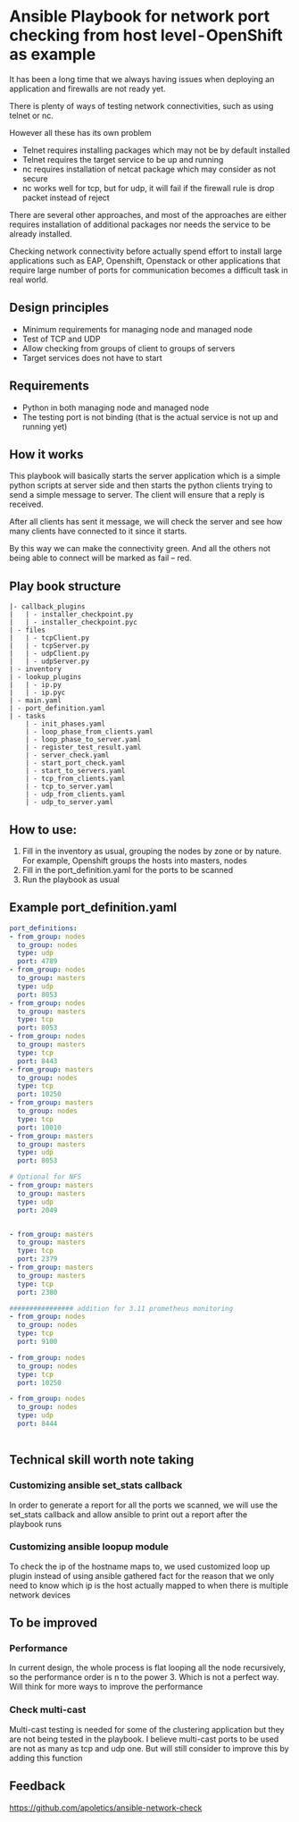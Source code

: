 # Ansible Playbook for network port checking from host level - OpenShift as example

It has been a long time that we always having issues when deploying an application and firewalls are not ready yet. 

There is plenty of ways of testing network connectivities, such as using telnet or nc.

However all these has its own problem

* Telnet requires installing packages which may not be by default installed
* Telnet requires the target service to be up and running
* nc requires installation of netcat package which may consider as not secure
* nc works well for tcp, but for udp, it will fail if the firewall rule is drop packet instead of reject

There are several other approaches, and most of the approaches are either requires installation of additional packages nor needs the service to be already installed.

Checking network connectivity before actually spend effort to install large applications such as EAP, Openshift, Openstack or other applications that require large number of ports for communication becomes a difficult task in real world.


## Design principles

* Minimum requirements for managing node and managed node
* Test of TCP and UDP
* Allow checking from groups of client to groups of servers
* Target services does not have to start

## Requirements

* Python in both managing node and managed node
* The testing port is not binding (that is the actual service is not up and running yet)


## How it works

This playbook will basically starts the server application which is a simple python scripts at server side and then starts the python clients trying to send a simple message to server. The client will ensure that a reply is received.


After all clients has sent it message, we will check the server and see how many clients have connected to it since it starts.


By this way we can make the connectivity green. And all the others not being able to connect will be marked as fail – red.

## Play book structure

```
|- callback_plugins
|   | - installer_checkpoint.py
|   | - installer_checkpoint.pyc
| - files
|   | - tcpClient.py
|   | - tcpServer.py
|   | - udpClient.py
|   | - udpServer.py
| - inventory
| - lookup_plugins
|   | - ip.py
|   | - ip.pyc
| - main.yaml
| - port_definition.yaml
| - tasks
    | - init_phases.yaml
    | - loop_phase_from_clients.yaml
    | - loop_phase_to_server.yaml
    | - register_test_result.yaml
    | - server_check.yaml
    | - start_port_check.yaml
    | - start_to_servers.yaml
    | - tcp_from_clients.yaml
    | - tcp_to_server.yaml
    | - udp_from_clients.yaml
    | - udp_to_server.yaml

```

## How to use:
1. Fill in the inventory as usual, grouping the nodes by zone or by nature. For example, Openshift groups the hosts into masters, nodes
2. Fill in the port_definition.yaml for the ports to be scanned
3. Run the playbook as usual



## Example port_definition.yaml

```yaml
port_definitions:
- from_group: nodes
  to_group: nodes
  type: udp
  port: 4789
- from_group: nodes
  to_group: masters
  type: udp
  port: 8053
- from_group: nodes
  to_group: masters
  type: tcp
  port: 8053
- from_group: nodes
  to_group: masters
  type: tcp
  port: 8443
- from_group: masters
  to_group: nodes
  type: tcp
  port: 10250
- from_group: masters
  to_group: nodes
  type: tcp
  port: 10010
- from_group: masters
  to_group: masters
  type: udp
  port: 8053

# Optional for NFS
- from_group: masters
  to_group: masters
  type: udp
  port: 2049


- from_group: masters
  to_group: masters
  type: tcp
  port: 2379
- from_group: masters
  to_group: masters
  type: tcp
  port: 2380

################ addition for 3.11 prometheus monitoring
- from_group: nodes
  to_group: nodes
  type: tcp
  port: 9100

- from_group: nodes
  to_group: nodes
  type: tcp
  port: 10250

- from_group: nodes
  to_group: nodes
  type: udp
  port: 8444
  
```

## Technical skill worth note taking

### Customizing ansible set_stats callback
In order to generate a report for all the ports we scanned, we will use the 
set_stats callback and allow ansible to print out a report after the playbook runs

### Customizing ansible loopup module

To check the ip of the hostname maps to, we used customized loop up plugin instead of using ansible gathered fact for the reason that we only need to know which ip is the host actually mapped to when there is multiple network devices

## To be improved

### Performance

In current design, the whole process is flat looping all the node recursively, so the performance order is n to the power 3. Which is not a perfect way. Will think for more ways to improve the performance

### Check multi-cast

Multi-cast testing is needed for some of the clustering application but they are not being tested in the playbook. I believe multi-cast ports to be used are not as many as tcp and udp one. But will still consider to improve this by adding this function


## Feedback

https://github.com/apoletics/ansible-network-check
